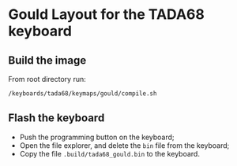 # Gould Layout for the TADA68 keyboard

## Build the image
From root directory run:

```bash
/keyboards/tada68/keymaps/gould/compile.sh
```

## Flash the keyboard
* Push the programming button on the keyboard;
* Open the file explorer, and delete the `bin` file from the keyboard;
* Copy the file `.build/tada68_gould.bin` to the keyboard.
```
